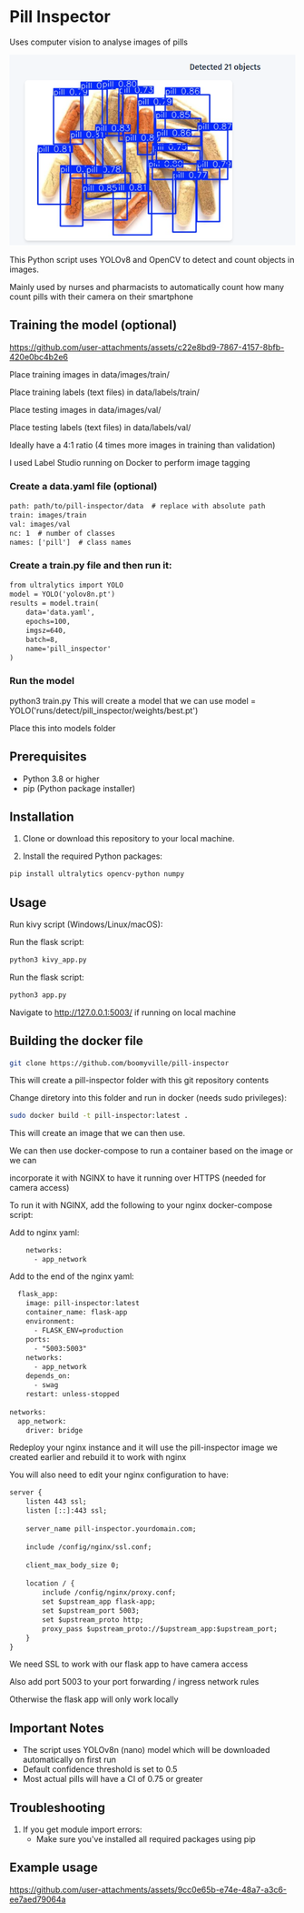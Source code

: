 # Pill Inspector
Uses computer vision to analyse images of pills

![Demo](https://github.com/boomyville/pill-inspector/blob/main/demo/test.png?raw=true)

This Python script uses YOLOv8 and OpenCV to detect and count objects in images. 

Mainly used by nurses and pharmacists to automatically count how many count pills with their camera on their smartphone

## Training the model (optional)

https://github.com/user-attachments/assets/c22e8bd9-7867-4157-8bfb-420e0bc4b2e6

Place training images in data/images/train/

Place training labels (text files) in data/labels/train/

Place testing images in data/images/val/

Place testing labels (text files) in data/labels/val/

Ideally have a 4:1 ratio (4 times more images in training than validation)

I used Label Studio running on Docker to perform image tagging

### Create a data.yaml file (optional)

```
path: path/to/pill-inspector/data  # replace with absolute path
train: images/train
val: images/val
nc: 1  # number of classes
names: ['pill']  # class names
```
### Create a train.py file and then run it:
```
from ultralytics import YOLO
model = YOLO('yolov8n.pt')
results = model.train(
    data='data.yaml',
    epochs=100,
    imgsz=640,
    batch=8,
    name='pill_inspector'
)
```
### Run the model
python3 train.py
This will create a model that we can use
model = YOLO('runs/detect/pill_inspector/weights/best.pt')

Place this into models folder

## Prerequisites

- Python 3.8 or higher
- pip (Python package installer)

## Installation

1. Clone or download this repository to your local machine.

2. Install the required Python packages:
```bash
pip install ultralytics opencv-python numpy
```

## Usage
Run kivy script (Windows/Linux/macOS):

Run the flask script:
```bash
python3 kivy_app.py
```


Run the flask script:
```bash
python3 app.py
```
Navigate to http://127.0.0.1:5003/ if running on local machine

## Building the docker file
```bash
git clone https://github.com/boomyville/pill-inspector
```

This will create a pill-inspector folder with this git repository contents

Change diretory into this folder and run in docker (needs sudo privileges):

```bash
sudo docker build -t pill-inspector:latest . 
```

This will create an image that we can then use.

We can then use docker-compose to run a container based on the image or we can

incorporate it with NGINX to have it running over HTTPS (needed for camera access)

To run it with NGINX, add the following to your nginx docker-compose script:

Add to nginx yaml:
```
    networks:
      - app_network
```

Add to the end of the nginx yaml:
```
  flask_app:
    image: pill-inspector:latest
    container_name: flask-app
    environment:
      - FLASK_ENV=production
    ports:
      - "5003:5003"
    networks:
      - app_network
    depends_on:
      - swag
    restart: unless-stopped

networks:
  app_network:
    driver: bridge
```

Redeploy your nginx instance and it will use the pill-inspector image we created earlier and rebuild it to work with nginx

You will also need to edit your nginx configuration to have:

```
server {
    listen 443 ssl;
    listen [::]:443 ssl;

    server_name pill-inspector.yourdomain.com;

    include /config/nginx/ssl.conf;

    client_max_body_size 0;

    location / {
        include /config/nginx/proxy.conf;
        set $upstream_app flask-app;
        set $upstream_port 5003;
        set $upstream_proto http;
        proxy_pass $upstream_proto://$upstream_app:$upstream_port;
    }
}
```

We need SSL to work with our flask app to have camera access

Also add port 5003 to your port forwarding / ingress network rules 

Otherwise the flask app will only work locally 

## Important Notes

- The script uses YOLOv8n (nano) model which will be downloaded automatically on first run
- Default confidence threshold is set to 0.5
- Most actual pills will have a CI of 0.75 or greater

## Troubleshooting

1. If you get module import errors:
   - Make sure you've installed all required packages using pip

## Example usage

https://github.com/user-attachments/assets/9cc0e65b-e74e-48a7-a3c6-ee7aed79064a
